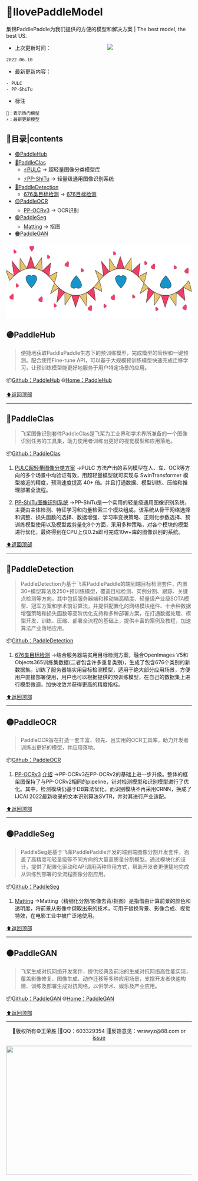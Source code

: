 # 🌈IlovePaddleModel

集锦PaddlePaddle为我们提供的方便的模型和解决方案 | The best model, the best US.

<img align='right' src="https://media.giphy.com/media/M9gbBd9nbDrOTu1Mqx/giphy.gif" width="230">

- 上次更新时间：
```
2022.06.10
```
- 最新更新内容：
```
- PULC
- PP-ShiTu
```
- 标注
```
🌟：表示热门模型
⚡：最新更新模型
```

<p id="top"></p>

## 📄目录|contents

- [🟣PaddleHub](#1)
- [🔵PaddleClas](#2)
   - [⚡PULC](#2.1) -> 超轻量图像分类模型库
   - [⚡PP-ShiTu](#2.2) -> 轻量级通用图像识别系统
- [🔴PaddleDetection](#3)
   - [676类目标检测](#3.1) -> [676目标检测](https://github.com/PaddlePaddle/PaddleDetection/blob/release/2.4/static/dataset/voc/generic_det_label_list_zh.txt)
- [🟡PaddleOCR](#4)
   - [PP-OCRv3](#4.1) -> OCR识别
- [🟢PaddleSeg](#5)
  - [Matting](#5.1) -> 抠图 
- [🟠PaddleGAN](#6)

<img src="https://github.com/WangRongsheng/IlovePaddleModel/blob/main/images/fenge.png" width="1000" height="200"/>

<p id="1"></p>

## 🟣PaddleHub

> 便捷地获取PaddlePaddle生态下的预训练模型，完成模型的管理和一键预测。配合使用Fine-tune API，可以基于大规模预训练模型快速完成迁移学习，让预训练模型能更好地服务于用户特定场景的应用。

📦[Github：PaddleHub](https://github.com/PaddlePaddle/PaddleHub)  🌐[Home：PaddleHub](https://www.paddlepaddle.org.cn/hub)

[⬆️返回顶部](#top)

---

<p id="2"></p>

## 🔵PaddleClas

> 飞桨图像识别套件PaddleClas是飞桨为工业界和学术界所准备的一个图像识别任务的工具集，助力使用者训练出更好的视觉模型和应用落地。

📦[Github：PaddleClas](https://github.com/PaddlePaddle/PaddleClas)

<p id="2.1"></p>

1. [PULC超轻量图像分类方案](https://github.com/PaddlePaddle/PaddleClas/blob/develop/docs/zh_CN/PULC/PULC_quickstart.md) ->PULC 方法产出的系列模型在人、车、OCR等方向的多个场景中均验证有效，用超轻量模型就可实现与 SwinTransformer 模型接近的精度，预测速度提高 40+ 倍。并且打通数据、模型训练、压缩和推理部署全流程。

<p id="2.2"></p>

2. [PP-ShiTu图像识别系统](https://github.com/PaddlePaddle/PaddleClas/blob/develop/docs/zh_CN/quick_start/quick_start_recognition.md) ->PP-ShiTu是一个实用的轻量级通用图像识别系统，主要由主体检测、特征学习和向量检索三个模块组成。该系统从骨干网络选择和调整、损失函数的选择、数据增强、学习率变换策略、正则化参数选择、预训练模型使用以及模型裁剪量化8个方面，采用多种策略，对各个模块的模型进行优化，最终得到在CPU上仅0.2s即可完成10w+库的图像识别的系统。

[⬆️返回顶部](#top)

---

<p id="3"></p>

## 🔴PaddleDetection

> PaddleDetection为基于飞桨PaddlePaddle的端到端目标检测套件，内置30+模型算法及250+预训练模型，覆盖目标检测、实例分割、跟踪、关键点检测等方向，其中包括服务器端和移动端高精度、轻量级产业级SOTA模型、冠军方案和学术前沿算法，并提供配置化的网络模块组件、十余种数据增强策略和损失函数等高阶优化支持和多种部署方案，在打通数据处理、模型开发、训练、压缩、部署全流程的基础上，提供丰富的案例及教程，加速算法产业落地应用。

📦[Github：PaddleDetection](https://github.com/PaddlePaddle/PaddleDetection)

<p id="3.1"></p>

1. [676类目标检测](https://github.com/PaddlePaddle/PaddleDetection/blob/release/2.4/static/docs/featured_model/LARGE_SCALE_DET_MODEL.md) ->结合服务器端实用目标检测方案，融合OpenImages V5和Objects365训练集数据(二者包含许多重复类别)，生成了包含676个类别的新数据集。训练了服务器端实用目标检测模型，适用于绝大部分应用场景，方便用户直接部署使用，用户也可以根据提供的预训练模型，在自己的数据集上进行模型微调，加快收敛并获得更高的精度指标。

[⬆️返回顶部](#top)

---

<p id="4"></p>

## 🟡PaddleOCR

> PaddleOCR旨在打造一套丰富、领先、且实用的OCR工具库，助力开发者训练出更好的模型，并应用落地。

📦[Github：PaddleOCR](https://github.com/PaddlePaddle/PaddleOCR)

<p id="4.1"></p>

1. [PP-OCRv3](https://github.com/PaddlePaddle/PaddleOCR/blob/release/2.5/doc/doc_ch/quickstart.md) [介绍](https://github.com/PaddlePaddle/PaddleOCR/blob/release/2.5/doc/doc_ch/ppocr_introduction.md#pp-ocrv3) ->PP-OCRv3在PP-OCRv2的基础上进一步升级。整体的框架图保持了与PP-OCRv2相同的pipeline，针对检测模型和识别模型进行了优化。其中，检测模块仍基于DB算法优化，而识别模块不再采用CRNN，换成了IJCAI 2022最新收录的文本识别算法SVTR，并对其进行产业适配。

[⬆️返回顶部](#top)

---

<p id="5"></p>

## 🟢PaddleSeg

> PaddleSeg是基于飞桨PaddlePaddle开发的端到端图像分割开发套件，涵盖了高精度和轻量级等不同方向的大量高质量分割模型。通过模块化的设计，提供了配置化驱动和API调用两种应用方式，帮助开发者更便捷地完成从训练到部署的全流程图像分割应用。

📦[Github：PaddleSeg](https://github.com/PaddlePaddle/PaddleSeg)

<p id="5.1"></p>

1. [Matting](https://github.com/PaddlePaddle/PaddleSeg/tree/release/2.5/Matting) ->Matting（精细化分割/影像去背/抠图）是指借由计算前景的颜色和透明度，将前景从影像中撷取出来的技术，可用于替换背景、影像合成、视觉特效，在电影工业中被广泛地使用。 

[⬆️返回顶部](#top)

---

<p id="6"></p>

## 🟠PaddleGAN

> 飞桨生成对抗网络开发套件，提供经典及前沿的生成对抗网络高性能实现，覆盖影像修复、图像生成、动作迁移等多种应用场景，支撑开发者快速构建、训练及部署生成对抗网络，以供学术、娱乐及产业应用。

📦[Github：PaddleGAN](https://github.com/PaddlePaddle/PaddleGAN)  🌐[Home：PaddleGAN](https://www.paddlepaddle.org.cn/paddlegan)

[⬆️返回顶部](#top)

---
<p align="center">🔰版权所有&copy王荣胜 |💬QQ：603329354 |📁反馈意见：wrswyz@88.com or <a href="https://github.com/WangRongsheng/IlovePaddleModel/issues">issue</a></p> 

<center><img src="https://cdn.jsdelivr.net/gh/drew233/cdn//20191003172815.webp" height="350" width="1000"></center>
